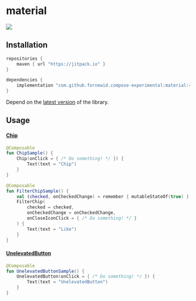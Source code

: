 # material

<a href="https://jitpack.io/#fornewid/compose-experimental"><img src="https://jitpack.io/v/fornewid/compose-experimental.svg"/></a>

## Installation

```gradle
repositories {
    maven { url "https://jitpack.io" }
}

dependencies {
    implementation "com.github.fornewid.compose-experimental:material:<version>"
}
```

Depend on the [latest version](https://github.com/fornewid/compose-experimental/releases) of the library.

## Usage

#### [Chip](https://github.com/fornewid/compose-experimental/blob/main/material/src/main/java/soup/compose/material/chip/Chip.kt)

```kotlin
@Composable
fun ChipSample() {
    Chip(onClick = { /* Do something! */ }) {
        Text(text = "Chip")
    }
}

@Composable
fun FilterChipSample() {
    val (checked, onCheckedChange) = remember { mutableStateOf(true) }
    FilterChip(
        checked = checked,
        onCheckedChange = onCheckedChange,
        onCloseIconClick = { /* Do something! */ }
    ) {
        Text(text = "Like")
    }
}
```

#### [UnelevatedButton](https://github.com/fornewid/compose-experimental/blob/main/material/src/main/java/soup/compose/material/UnelevatedButton.kt)

```kotlin
@Composable
fun UnelevatedButtonSample() {
    UnelevatedButton(onClick = { /* Do something! */ }) {
        Text(text = "UnelevatedButton")
    }
}
```
